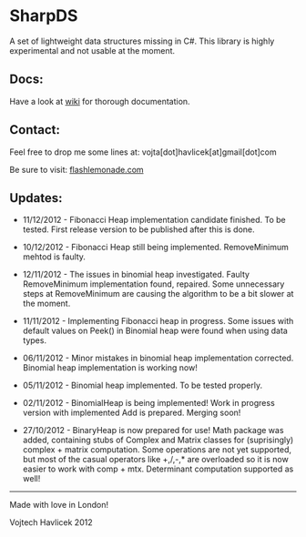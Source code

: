 SharpDS
=======
A set of lightweight data structures missing in C#. This library is highly 
experimental and not usable at the moment.

Docs:
------
Have a look at [wiki](SharpDS/wiki) for thorough documentation.

Contact:
--------
Feel free to drop me some lines at:
vojta[dot]havlicek[at]gmail[dot]com

Be sure to visit:
[flashlemonade.com](http://www.flashlemonade.com)

Updates:
-------
* 11/12/2012 -
Fibonacci Heap implementation candidate finished. To be tested. 
First release version to be published after this is done.

* 10/12/2012 -
Fibonacci Heap still being implemented. RemoveMinimum mehtod is faulty.

* 12/11/2012 -
The issues in binomial heap investigated. Faulty RemoveMinimum implementation found, repaired.
Some unnecessary steps at RemoveMinimum are causing the algorithm to be a bit slower at the moment.

* 11/11/2012 -
Implementing Fibonacci heap in progress. Some issues with default values on Peek() in Binomial 
heap were found when using data types.

* 06/11/2012 - 
Minor mistakes in binomial heap implementation corrected. Binomial heap 
implementation is working now!

* 05/11/2012 - 
Binomial heap implemented. To be tested properly.

* 02/11/2012 - 
BinomialHeap is being implemented! Work in progress version with implemented
Add is prepared. Merging soon!

* 27/10/2012 -
BinaryHeap is now prepared for use! Math package was added, containing stubs 
of Complex and Matrix classes for (suprisingly) complex + matrix computation.
Some operations are not yet supported, but most of the casual operators like
+,/,-,* are overloaded so it is now easier to work with comp + mtx. Determinant
computation supported as well!

------------------------
Made with love in London!

Vojtech Havlicek 2012
